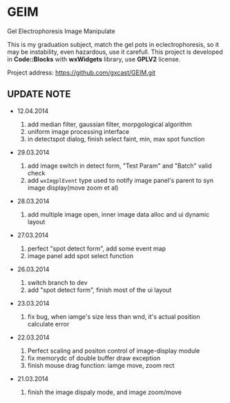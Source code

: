 GEIM
====

Gel Electrophoresis Image Manipulate

This is my graduation subject, match the gel pots in eclectrophoresis, so it may be instability, even hazardous, use it carefull. This project is developed in __Code::Blocks__ with __wxWidgets__ library, use __GPLV2__ license.

Project address: <https://github.com/gxcast/GEIM.git>

UPDATE NOTE
----
* 12.04.2014
    1. add median filter, gaussian filter, morpgological algorithm
    2. uniform image processing interface
    3. in detectspot dialog, finish select faint, min, max spot function

* 29.03.2014
    1. add image switch in detect form, "Test Param" and "Batch" valid check
    2. add `wxImgplEvent` type used to notify image panel's parent to syn image display(move zoom et al)

* 28.03.2014
    1. add multiple image open, inner image data alloc and ui dynamic layout

* 27.03.2014
    1. perfect "spot detect form", add some event map
    2. image panel add spot select function

* 26.03.2014
    1. switch branch to dev
    2. add "spot detect form", finish most of the ui layout

* 23.03.2014
    1. fix bug, when iamge's size less than wnd, it's actual position calculate error

* 22.03.2014
    1. Perfect scaling and positon control of image-display module
    2. fix memorydc of double buffer draw exception
    3. finish mouse drag function: iamge move, zoom rect

* 21.03.2014
    1. finish the image dispaly mode, and image zoom/move

